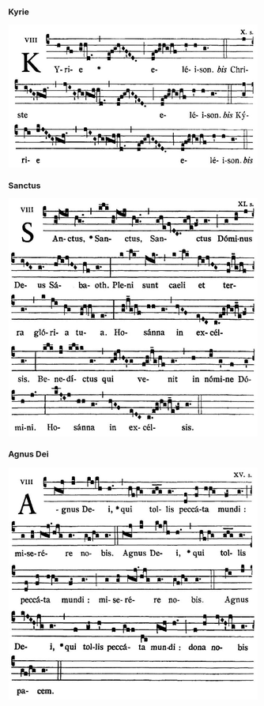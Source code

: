 ### Kyrie

![](images/mass-vii-kyrie.jpg)

### Sanctus

![](images/mass-vii-sanctus.jpg)

### Agnus Dei

![](images/mass-vii-agnus.jpg)
